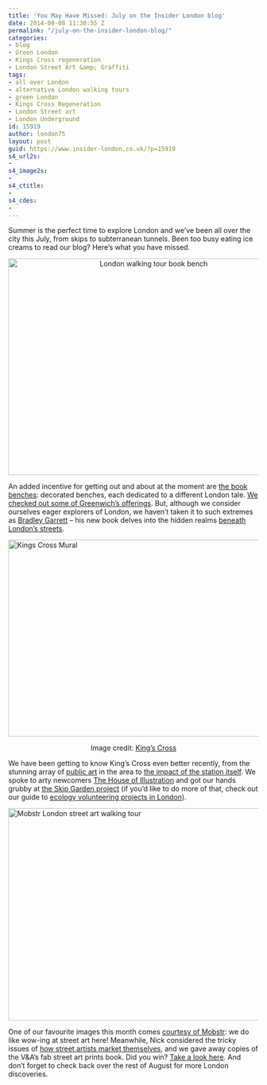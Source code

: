 ```yaml
---
title: 'You May Have Missed: July on the Insider London blog'
date: 2014-08-08 11:30:55 Z
permalink: "/july-on-the-insider-london-blog/"
categories:
- blog
- Green London
- Kings Cross regeneration
- London Street Art &amp; Graffiti
tags:
- all over London
- alternative London walking tours
- green London
- Kings Cross Regeneration
- London Street art
- London Underground
id: 15919
author: london75
layout: post
guid: https://www.insider-london.co.uk/?p=15919
s4_url2s:
- 
s4_image2s:
- 
s4_ctitle:
- 
s4_cdes:
- 
---
```


Summer is the perfect time to explore London and we&#8217;ve been all over the city this July, from skips to subterranean tunnels. Been too busy eating ice creams to read our blog? Here&#8217;s what you have missed.

<p style="text-align: center;">
  <a href="/wp-content/uploads/2014/07/London-walking-tour-book-bench.jpg"><img class="alignnone size-full wp-image-15116" src="/wp-content/uploads/2014/07/London-walking-tour-book-bench.jpg" alt="London walking tour book bench" width="569" height="436" /></a>
</p>

An added incentive for getting out and about at the moment are <a href="/londons-book-bench-art/" target="_blank">the book benches</a>: decorated benches, each dedicated to a different London tale. <a href="/londons-book-bench-art/" target="_blank">We checked out some of Greenwich&#8217;s offerings</a>. But, although we consider ourselves eager explorers of London, we haven&#8217;t taken it to such extremes as <a href="/exploring-beneath-londons-surface/" target="_blank">Bradley Garrett</a> &#8211; his new book delves into the hidden realms <a href="/exploring-beneath-londons-surface/" target="_blank">beneath London&#8217;s streets</a>.

[<img class="size-full wp-image-15795 aligncenter" src="/wp-content/uploads/2014/07/BeFunky_German-Gymnasium.jpg_mini.jpg" alt="Kings Cross Mural" width="569" height="396" />](/wp-content/uploads/2014/07/BeFunky_German-Gymnasium.jpg_mini.jpg)

<p style="text-align: center;">
  Image credit: <a href="http://www.kingscross.co.uk/" target="_blank">King&#8217;s Cross</a>
</p>

We have been getting to know King&#8217;s Cross even better recently, from the stunning array of <a href="/art-station-the-kings-cross-regeneration/">public art</a> in the area to <a href="/kings-cross-station-kings-cross-regeneration/">the impact of the station itself</a>. We spoke to arty newcomers <a href="/the-house-of-illustration-kings-cross/" target="_blank">The House of Illustration</a> and got our hands grubby at <a href="/global-generation-the-skip-garden/" >the Skip Garden project</a> (if you&#8217;d like to do more of that, check out our guide to <a href="/global-generation-the-skip-garden/" target="_blank">ecology volunteering projects in London</a>).

[<img class="size-full wp-image-15826 aligncenter" src="/wp-content/uploads/2014/07/Mobstr.jpg" alt="Mobstr London street art walking tour" width="569" height="427" />](/wp-content/uploads/2014/07/Mobstr.jpg)

One of our favourite images this month comes <a href="/oh-wow-look-its-some-street-art-by-mobstr/" target="_blank">courtesy of Mobstr</a>: we do like wow-ing at street art here! Meanwhile, Nick considered the tricky issues of <a href="/streetwise-artful-marketing/" target="_blank">how street artists market themselves</a>, and we gave away copies of the V&A&#8217;s fab street art prints book. Did you win? <a href="/the-winners-of-the-va-street-art-books/" target="_blank">Take a look here</a>. And don&#8217;t forget to check back over the rest of August for more London discoveries.
